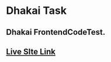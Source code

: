 # Dhakai Task

## Dhakai FrontendCodeTest.

## [Live SIte Link][website]


[website]: https://dhakai.web.app
